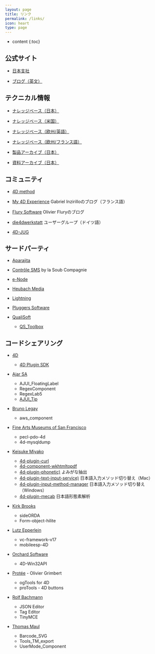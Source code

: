 ```yaml
---
layout: page
title: リンク
permalink: /links/
icon: heart
type: page
---
```


* content
{:toc}

## 公式サイト

* [日本支社](https://jp.4d.com/)

* [ブログ（英文）](https://blog.4d.com/)

## テクニカル情報

* [ナレッジベース（日本）](http://kb.4d-japan.com/)

* [ナレッジベース（米国）](https://kb.4d.com/)

* [ナレッジベース（欧州/英語）](https://taow.4d.com/Tech-Tips/tipsList.en.html/)

* [ナレッジベース（欧州/フランス語）](https://taow.4d.com/Tech-Tips/tipsList.fr.html/)

* [製品アーカイブ（日本）](http://library.4d-japan.com/PRODUCTS/4D/)

* [資料アーカイブ（日本）](http://library.4d-japan.com/REFERENCE/)

## コミュニティ

* [4D method](https://4dmethod.com/)

* [ My 4D Experience](https://my4dexperience.home.blog) Gabriel Inzirilloのブログ（フランス語）

* [Flury Software](https://flury-software.ch/category/4d/) Olivier Fluryのブログ
    
* [die4dwerkstatt](https://die4dwerkstatt.de/) ユーザーグループ（ドイツ語）

* [4D-JUG](http://4djug.forumjap.com/)

## サードパーティ

* [Aparajita](https://aparajita.com/)

* [Contrôle SMS](https://www.controle-sms.com/en/) by la Soub Compagnie

* [e-Node](http://www.e-node.net/)

* [Heubach Media](https://www.hmplugins.com/)

* [Lightning](http://www.grahamlangley.co.uk/)

* [Pluggers Software](https://www.pluggers.nl/)

* [QualiSoft](http://association-qualisoft.eu)
    * [QS_Toolbox](http://association-qualisoft.eu/qs_toolbox/telechargement-qs_toolbox/)

## コードシェアリング

* [4D](https://github.com/4d)
    * [4D Plugin SDK](https://github.com/4d/4D-Plugin-SDK)

* [Ajar SA](https://github.com/AJARProject)
    * AJUI_FloatingLabel
    * RegexComponent
    * RegexLab5
    * [AJUI_Tip](https://ch-fr.4d.com/ajuitip-10)

* [Bruno Legay](https://github.com/blegay)
    * aws_component
   
* [Fine Arts Museums of San Francisco](https://github.com/famsf)
    * pecl-pdo-4d
    * 4d-mysqldump

* [Keisuke Miyako](https://github.com/miyako)

    * [4d-plugin-curl](https://github.com/miyako/4d-plugin-curl-v2)
    * [4d-component-wkhtmltopdf](https://github.com/miyako/4d-component-wkhtmltopdf)
    * [4d-plugin-phonetic)](https://github.com/miyako/4d-plugin-x-phonetic) よみがな抽出
    * [4d-plugin-text-input-service)](https://github.com/miyako/4d-plugin-text-input-service) 日本語入力メソッド切り替え（Mac）
    * [4d-plugin-input-method-manager](https://github.com/miyako/4d-plugin-input-method-manager) 日本語入力メソッド切り替え（Windows）
    * [4d-plugin-mecab](https://github.com/miyako/4d-plugin-mecab-v2) 日本語形態素解析

* [Kirk Brooks](https://github.com/KirkBrooks)
    * sideORDA  
    * Form-object-hilite
    
* [Lutz Epperlein](https://github.com/elutz)
    * vc-framework-v17
    * mobileesp-4D    
   
* [Orchard Software](https://github.com/OrchardSoftware)   
    * 4D-Win32API

* [Protée](http://www.protee.org/index.php/fr/produits/outils-de-gestion) - Olivier Grimbert
    * ogTools for 4D
    * proTools - 4D buttons

* [Rolf Bachmann](https://github.com/4dgeek)
    * JSON Editor
    * Tag Editor
    * TinyMCE
    
* [Thomas Maul](https://github.com/ThomasMaul)
    * Barcode_SVG
    * Tools_TM_export
    * UserMode_Component
    
